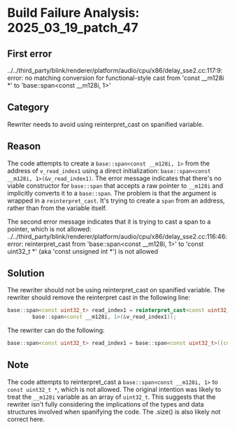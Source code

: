 # Build Failure Analysis: 2025_03_19_patch_47

## First error

../../third_party/blink/renderer/platform/audio/cpu/x86/delay_sse2.cc:117:9: error: no matching conversion for functional-style cast from 'const __m128i *' to 'base::span<const __m128i, 1>'

## Category
Rewriter needs to avoid using reinterpret_cast on spanified variable.

## Reason
The code attempts to create a `base::span<const __m128i, 1>` from the address of `v_read_index1` using a direct initialization: `base::span<const __m128i, 1>(&v_read_index1)`. The error message indicates that there's no viable constructor for `base::span` that accepts a raw pointer to `__m128i` and implicitly converts it to a `base::span`. The problem is that the argument is wrapped in a `reinterpret_cast`. It's trying to create a `span` from an address, rather than from the variable itself.

The second error message indicates that it is trying to cast a span to a pointer, which is not allowed:
../../third_party/blink/renderer/platform/audio/cpu/x86/delay_sse2.cc:116:46: error: reinterpret_cast from 'base::span<const __m128i, 1>' to 'const uint32_t *' (aka 'const unsigned int *') is not allowed

## Solution
The rewriter should not be using reinterpret_cast on spanified variable. The rewriter should remove the reinterpret cast in the following line:
```c++
base::span<const uint32_t> read_index1 = reinterpret_cast<const uint32_t*>(
        base::span<const __m128i, 1>(&v_read_index1));
```
The rewriter can do the following:
```c++
base::span<const uint32_t> read_index1 = base::span<const uint32_t>((const uint32_t*)&v_read_index1, 4);
```
## Note
The code attempts to reinterpret_cast a `base::span<const __m128i, 1>` to `const uint32_t *`, which is not allowed. The original intention was likely to treat the `__m128i` variable as an array of `uint32_t`. This suggests that the rewriter isn't fully considering the implications of the types and data structures involved when spanifying the code. The .size() is also likely not correct here.